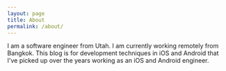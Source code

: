 ```yaml
---
layout: page
title: About
permalink: /about/
---
```


I am a software engineer from Utah. I am currently working remotely from Bangkok. This blog is for development techniques in iOS and Android that I've picked up over the years working as an iOS and Android engineer.
